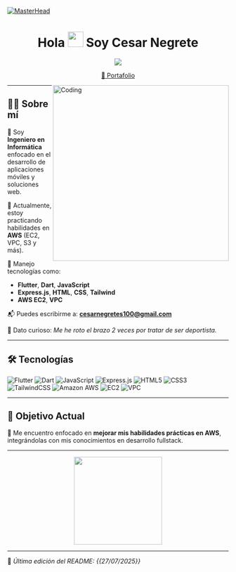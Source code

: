 [![MasterHead](https://i.pinimg.com/originals/77/ca/a3/77caa32884d735d439ade45ba37feaf2.gif)](https://portfoliocesdevs.vercel.app/)

<h1 align="center">Hola <img src="https://media.giphy.com/media/hvRJCLFzcasrR4ia7z/giphy.gif" width="35"> Soy Cesar Negrete</h1>

<div align="center">
    <img src="https://readme-typing-svg.herokuapp.com?color=%2300F700&size=25&center=true&vCenter=true&width=600&lines=Ingeniero+en+Informática;Desarrollador+Flutter+%7C+JavaScript;DevOps+%7C+EC2+%7C+VPC;Apasionado+por+la+tecnología" />
</div>

<p align="center"><a href="https://portfoliocesdevs.vercel.app/">📎 Portafolio</a></p>

<img align="right" alt="Coding" width="400" src="https://octodex.github.com/images/daftpunktocat-guy.gif" />

---

## 🧑‍💻 Sobre mí

📌 Soy **Ingeniero en Informática** enfocado en el desarrollo de aplicaciones móviles y soluciones web.

🚀 Actualmente, estoy practicando habilidades en **AWS** (EC2, VPC, S3 y más).

🧠 Manejo tecnologías como:
- **Flutter**, **Dart**, **JavaScript**
- **Express.js**, **HTML**, **CSS**, **Tailwind**
- **AWS EC2**, **VPC**

📬 Puedes escribirme a: **cesarnegretes100@gmail.com**

🤣 Dato curioso: *Me he roto el brazo 2 veces por tratar de ser deportista.*

---

## 🛠️ Tecnologías

![Flutter](https://img.shields.io/badge/Flutter-%2302569B.svg?style=flat&logo=flutter&logoColor=white)
![Dart](https://img.shields.io/badge/Dart-%230175C2.svg?style=flat&logo=dart&logoColor=white)
![JavaScript](https://img.shields.io/badge/javascript-%23323330.svg?style=flat&logo=javascript&logoColor=%23F7DF1E)
![Express.js](https://img.shields.io/badge/express.js-%23404d59.svg?style=flat&logo=express&logoColor=%2361DAFB)
![HTML5](https://img.shields.io/badge/html5-%23E34F26.svg?style=flat&logo=html5&logoColor=white)
![CSS3](https://img.shields.io/badge/css3-%231572B6.svg?style=flat&logo=css3&logoColor=white)
![TailwindCSS](https://img.shields.io/badge/Tailwind_CSS-%2338B2AC.svg?style=flat&logo=tailwind-css&logoColor=white)
![Amazon AWS](https://img.shields.io/badge/AWS-232F3E?style=flat&logo=amazon-aws&logoColor=white)
![EC2](https://img.shields.io/badge/AWS_EC2-F58534?style=flat&logo=amazonaws&logoColor=white)
![VPC](https://img.shields.io/badge/AWS_VPC-FF9900?style=flat&logo=amazon-aws&logoColor=white)

---

## 🎯 Objetivo Actual

🔧 Me encuentro enfocado en **mejorar mis habilidades prácticas en AWS**, integrándolas con mis conocimientos en desarrollo fullstack.

---

<p align="center">
<img src="https://media.giphy.com/media/jpVnC65DmYeyRL4LHS/giphy.gif" width="200px">
</p>

---

📌 *Última edición del README: {{27/07/2025}}*

